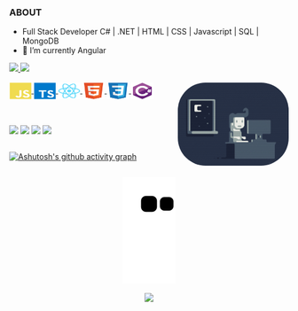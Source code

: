 ### ABOUT
- Full Stack Developer C# | .NET | HTML | CSS | Javascript | SQL | MongoDB
- 🌱 I’m currently Angular

<div>
  <a href="https://github.com/vini-sousa">
  <img height="180em" src="https://github-readme-stats.vercel.app/api?username=vini-sousa&show_icons=true&theme=gotham&include_all_commits=true&count_private=true"/>
  <img height="180em" src="https://github-readme-stats.vercel.app/api/top-langs/?username=vini-sousa&layout=compact&langs_count=7&theme=gotham"/>
</div>
<div style="display: inline_block"><br>
  <img align="center" alt="Vini-Js" height="30" width="40" src="https://raw.githubusercontent.com/devicons/devicon/master/icons/javascript/javascript-plain.svg">
  <img align="center" alt="Vini-Ts" height="30" width="40" src="https://raw.githubusercontent.com/devicons/devicon/master/icons/typescript/typescript-plain.svg">
  <img align="center" alt="Vini-React" height="30" width="40" src="https://raw.githubusercontent.com/devicons/devicon/master/icons/react/react-original.svg">
  <img align="center" alt="Vini-HTML" height="30" width="40" src="https://raw.githubusercontent.com/devicons/devicon/master/icons/html5/html5-original.svg">
  <img align="center" alt="Vini-CSS" height="30" width="40" src="https://raw.githubusercontent.com/devicons/devicon/master/icons/css3/css3-original.svg">
  <img align="center" alt="Vini-Csharp" height="30" width="40" src="https://raw.githubusercontent.com/devicons/devicon/master/icons/csharp/csharp-original.svg">
  <img align="right" alt="Vini-pic" height="150" style="border-radius:50px;" src="https://github.com/vini-sousa/vini-sousa/blob/main/avatar-github.gif?width=676&height=676">
</div>
  
  ##

<br>
<div> 
  <a href="https://instagram.com/viniciuss.oliveiraa" target="_blank"><img src="https://img.shields.io/badge/-Instagram-%23E4405F?style=for-the-badge&logo=instagram&logoColor=white" target="_blank"></a>
 <a href="https://discord.gg/PQCKsEp23s" target="_blank"><img src="https://img.shields.io/badge/Discord-7289DA?style=for-the-badge&logo=discord&logoColor=white" target="_blank"></a> 
  <a href = "mailto:vinicius.osousa@outlook.com"><img src="https://img.shields.io/badge/Microsoft_Outlook-0078D4?style=for-the-badge&logo=microsoft-outlook&logoColor=white" target="_blank"></a>
  <a href="https://www.linkedin.com/in/viniciuss-oliveiraa" target="_blank"><img src="https://img.shields.io/badge/-LinkedIn-%230077B5?style=for-the-badge&logo=linkedin&logoColor=white" target="_blank"></a> 
  
</div>
  
  ##
  
[![Ashutosh's github activity graph](https://activity-graph.herokuapp.com/graph?username=vini-sousa&bg_color=13262f&color=008080&line=008080&point=ffffff&area=true&hide_border=true)](https://github.com/ashutosh00710/github-readme-activity-graph)
  
  ##

<div align="center">
  <a href="" target="_blank"></a>
  
  ![Snake animation](https://github.com/vini-sousa/vini-sousa/blob/output/github-contribution-grid-snake.svg) 
</div>
  
<div align="center">
  <a href="" target="_blank"></a>
 
  ![](https://visitor-badge.glitch.me/badge?page_id=vini-sousa)
</div>
